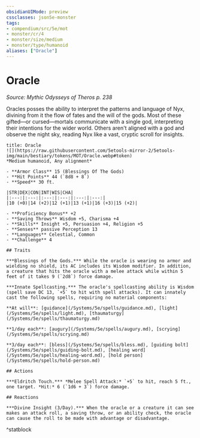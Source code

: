 ```yaml
---
obsidianUIMode: preview
cssclasses: json5e-monster
tags:
- compendium/src/5e/mot
- monster/cr/4
- monster/size/medium
- monster/type/humanoid
aliases: ["Oracle"]
---
```

# Oracle
*Source: Mythic Odysseys of Theros p. 238*  

Oracles posses the ability to interpret the patterns and language of Nyx, divining from it the flow of fates and the will of the gods. Most of these gifted—or cursed—mortals communicate with a single god, interpreting their intentions for the wider world. Others aren't aligned with a god and observe the night sky, reading Nyx like a vast, cryptic scroll for insights.

```ad-statblock
title: Oracle
![](https://raw.githubusercontent.com/5etools-mirror-2/5etools-img/main/bestiary/tokens/MOT/Oracle.webp#token)
*Medium humanoid, Any alignment*

- **Armor Class** 15 (Blessings Of The Gods)
- **Hit Points** 44 (`8d8 + 8`)
- **Speed** 30 ft.

|STR|DEX|CON|INT|WIS|CHA|
|:---:|:---:|:---:|:---:|:---:|:---:|
|10 (+0)|14 (+2)|12 (+1)|13 (+1)|16 (+3)|15 (+2)|

- **Proficiency Bonus** +2
- **Saving Throws** Wisdom +5, Charisma +4
- **Skills** Insight +5, Persuasion +4, Religion +5
- **Senses** passive Perception 13
- **Languages** Celestial, Common
- **Challenge** 4

## Traits

***Blessings of the Gods.*** While the oracle is wearing no armor and wielding no shield, its AC includes its Wisdom modifier. In addition, a creature that hits the oracle with a melee attack while within 5 feet of it takes 9 (`2d8`) force damage.

***Innate Spellcasting.*** The oracle's spellcasting ability is Wisdom (spell save DC 13, `+5` to hit with spell attacks). It can innately cast the following spells, requiring no material components:

**At will**: [guidance](/Systems/5e/spells/guidance.md), [light](/Systems/5e/spells/light.md), [thaumaturgy](/Systems/5e/spells/thaumaturgy.md)

**1/day each**: [augury](/Systems/5e/spells/augury.md), [scrying](/Systems/5e/spells/scrying.md)

**3/day each**: [bless](/Systems/5e/spells/bless.md), [guiding bolt](/Systems/5e/spells/guiding-bolt.md), [healing word](/Systems/5e/spells/healing-word.md), [hold person](/Systems/5e/spells/hold-person.md)

## Actions

***Eldritch Touch.*** *Melee Spell Attack:* `+5` to hit, reach 5 ft., one target. *Hit:* 6 (`1d6 + 3`) force damage.

## Reactions

***Divine Insight (3/Day).*** When the oracle or a creature it can see makes an attack roll, a saving throw, or an ability check, the oracle can cause the roll to be made with advantage or disadvantage.
```
^statblock